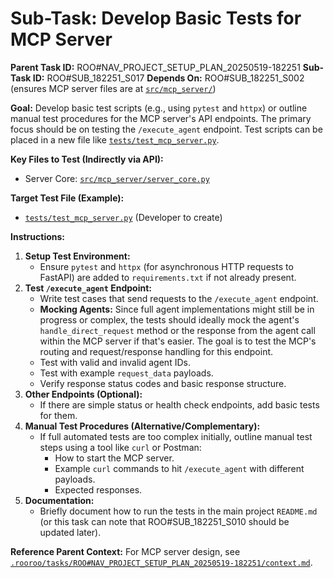 # Sub-Task: Develop Basic Tests for MCP Server

**Parent Task ID:** ROO#NAV_PROJECT_SETUP_PLAN_20250519-182251
**Sub-Task ID:** ROO#SUB_182251_S017
**Depends On:** ROO#SUB_182251_S002 (ensures MCP server files are at [`src/mcp_server/`](src/mcp_server/))

**Goal:**
Develop basic test scripts (e.g., using `pytest` and `httpx`) or outline manual test procedures for the MCP server's API endpoints. The primary focus should be on testing the `/execute_agent` endpoint. Test scripts can be placed in a new file like [`tests/test_mcp_server.py`](tests/test_mcp_server.py).

**Key Files to Test (Indirectly via API):**
*   Server Core: [`src/mcp_server/server_core.py`](src/mcp_server/server_core.py)

**Target Test File (Example):**
*   [`tests/test_mcp_server.py`](tests/test_mcp_server.py) (Developer to create)

**Instructions:**
1.  **Setup Test Environment:**
    *   Ensure `pytest` and `httpx` (for asynchronous HTTP requests to FastAPI) are added to `requirements.txt` if not already present.
2.  **Test `/execute_agent` Endpoint:**
    *   Write test cases that send requests to the `/execute_agent` endpoint.
    *   **Mocking Agents:** Since full agent implementations might still be in progress or complex, the tests should ideally mock the agent's `handle_direct_request` method or the response from the agent call within the MCP server if that's easier. The goal is to test the MCP's routing and request/response handling for this endpoint.
    *   Test with valid and invalid agent IDs.
    *   Test with example `request_data` payloads.
    *   Verify response status codes and basic response structure.
3.  **Other Endpoints (Optional):**
    *   If there are simple status or health check endpoints, add basic tests for them.
4.  **Manual Test Procedures (Alternative/Complementary):**
    *   If full automated tests are too complex initially, outline manual test steps using a tool like `curl` or Postman:
        *   How to start the MCP server.
        *   Example `curl` commands to hit `/execute_agent` with different payloads.
        *   Expected responses.
5.  **Documentation:**
    *   Briefly document how to run the tests in the main project `README.md` (or this task can note that ROO#SUB_182251_S010 should be updated later).

**Reference Parent Context:**
For MCP server design, see [`.rooroo/tasks/ROO#NAV_PROJECT_SETUP_PLAN_20250519-182251/context.md`](.rooroo/tasks/ROO#NAV_PROJECT_SETUP_PLAN_20250519-182251/context.md).